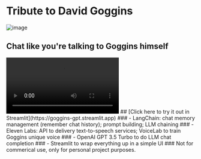 # Tribute to David Goggins
![image](https://github.com/Yanqing-Jiang/goggins_gpt/assets/94762357/aadf5f10-3bc9-43a6-90e2-3f3bcf62dd2a)
## Chat like you're talking to Goggins himself
<script>
    var audio = new Audio('https://github.com/user/project/blob/main/audio/sound.mp3?raw=true');
    audio.play();
</script>
<video controls="" autoplay="" name="media">
    <source src="https://github.com/user/project/blob/main/audio/sound.mp3" type="audio/mp3">
</video>
## [Click here to try it out in Streamlit](https://goggins-gpt.streamlit.app)
### - LangChain: chat memory management (remember chat history); prompt building; LLM chaining
### - Eleven Labs: API to delivery text-to-speech services; VoiceLab to train Goggins unique voice
### - OpenAI GPT 3.5 Turbo to do LLM chat completion
### - Streamlit to wrap everything up in a simple UI
### Not for commerical use, only for personal project purposes. 

